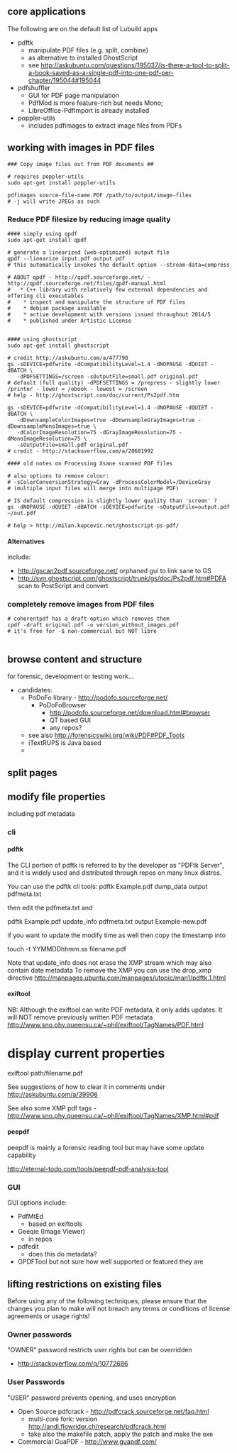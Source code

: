 
## core applications

The following are on the default list of Lubuild apps

* pdftk
    * manipulate PDF files (e.g. split, combine) 
    * as alternative to installed GhostScript 
    * see http://askubuntu.com/questions/195037/is-there-a-tool-to-split-a-book-saved-as-a-single-pdf-into-one-pdf-per-chapter/195044#195044
* pdfshuffler
    * GUI for PDF page manipulation
    * PdfMod is more feature-rich but needs Mono; 
    * LibreOffice-PdfImport is already installed
* poppler-utils 
    * includes pdfimages to extract image files from PDFs



## working with images in PDF files

```
### Copy image files out from PDF documents ##

# requires poppler-utils
sudo apt-get install poppler-utils

pdfimages source-file-name.PDF /path/to/output/image-files
# -j will write JPEGs as such
```

### Reduce PDF filesize by reducing image quality

```
#### simply using qpdf
sudo apt-get install qpdf

# generate a linearized (web-optimized) output file
qpdf --linearize input.pdf output.pdf
# this automatically invokes the default option --stream-data=compress

# ABOUT qpdf - http://qpdf.sourceforge.net/ - http://qpdf.sourceforge.net/files/qpdf-manual.html
#   * C++ library with relatively few external dependencies and offering cli executables
#    * inspect and manipulate the structure of PDF files
#    * debian package available
#    * active development with versions issued throughout 2014/5
#    * published under Artistic License


#### using ghostscript
sudo apt-get install ghostscript

# credit http://askubuntu.com/a/477798
gs -sDEVICE=pdfwrite -dCompatibilityLevel=1.4 -dNOPAUSE -dQUIET -dBATCH \
   -dPDFSETTINGS=/screen -sOutputFile=small.pdf original.pdf
# default (full quality) -dPDFSETTINGS = /prepress - slightly lower /printer - lower = /ebook - lowest = /screen 
# help - http://ghostscript.com/doc/current/Ps2pdf.htm

gs -sDEVICE=pdfwrite -dCompatibilityLevel=1.4 -dNOPAUSE -dQUIET -dBATCH \
   -dDownsampleColorImages=true -dDownsampleGrayImages=true -dDownsampleMonoImages=true \
   -dColorImageResolution=75 -dGrayImageResolution=75 -dMonoImageResolution=75 \
   -sOutputFile=small.pdf original.pdf
# credit - http://stackoverflow.com/a/20681992

#### old notes on Processing Xsane scanned PDF files 

# also options to remove colour: 
# -sColorConversionStrategy=Gray -dProcessColorModel=/DeviceGray 
# (multiple input files will merge into multipage PDF)

# IS default compression is slightly lower quality than 'screen' ?
gs -dNOPAUSE -dQUIET -dBATCH -sDEVICE=pdfwrite -sOutputFile=output.pdf ~/out.pdf

# help > http://milan.kupcevic.net/ghostscript-ps-pdf/
```


#### Alternatives

include:
* http://gscan2pdf.sourceforge.net/ orphaned gui to link sane to GS
* http://svn.ghostscript.com/ghostscript/trunk/gs/doc/Ps2pdf.htm#PDFA scan to PostScript and convert




### completely remove images from PDF files
```
# coherentpdf has a draft option which removes them
cpdf -draft original.pdf -o version_without_images.pdf
# it's free for -$ non-commercial but NOT libre


```

## browse content and structure

for forensic, development or testing work...

* candidates:
    * PoDoFo library - http://podofo.sourceforge.net/
        * PoDoFoBrowser 
            * http://podofo.sourceforge.net/download.html#browser
            * QT based GUI
            * any repos?
    * see also http://forensicswiki.org/wiki/PDF#PDF_Tools
    * iTextRUPS is Java based
    * 

## split pages



## modify file properties ##

including pdf metadata 

### cli ###

#### pdftk ####

The CLI portion of pdftk is referred to by the developer as "PDFtk Server", 
and it is widely used and distributed through repos on many linux distros.

You can use the pdftk cli tools:
 pdftk Example.pdf dump_data output pdfmeta.txt

then edit the pdfmeta.txt and

 pdftk Example.pdf update_info pdfmeta.txt output Example-new.pdf

if you want to update the modify time as well then copy the timestamp into

 touch -t YYMMDDhhmm.ss filename.pdf


Note that update_info does not erase the XMP stream 
which may also contain date metadata
To remove the XMP you can use the drop_xmp directive
http://manpages.ubuntu.com/manpages/utopic/man1/pdftk.1.html


#### exiftool ####

NB: Although the exiftool can write PDF metadata, it only adds updates.
It will NOT remove previously written PDF metadata
http://www.sno.phy.queensu.ca/~phil/exiftool/TagNames/PDF.html

 # display current properties
 exiftool path/filename.pdf

See suggestions of how to clear it in comments under http://askubuntu.com/a/39906

See also some XMP pdf tags - http://www.sno.phy.queensu.ca/~phil/exiftool/TagNames/XMP.html#pdf


#### peepdf ####

peepdf is mainly a forensic reading tool but may have some update capability

http://eternal-todo.com/tools/peepdf-pdf-analysis-tool


### GUI ###

GUI options include:
* PdfMtEd
	* based on exiftools
* Geeqie (Image Viewer)
	* in repos 
* pdfedit
	* does this do metadata?
* GPDFTool
but not sure how well supported or featured they are



## lifting restrictions on existing files

Before using any of the following techniques, please ensure that 
the changes you plan to make will not breach 
any terms or conditions of license agreements or usage rights!

### Owner passwords

"OWNER" password restricts user rights but can be overridden

* http://stackoverflow.com/q/10772686


### User Passwords

"USER" password prevents opening, and uses encryption

* Open Source pdfcrack - http://pdfcrack.sourceforge.net/faq.html
    - multi-core fork: version http://andi.flowrider.ch/research/pdfcrack.html
    - take also the makefile patch, apply the patch and make the exe
* Commercial GuaPDF - http://www.guapdf.com/


